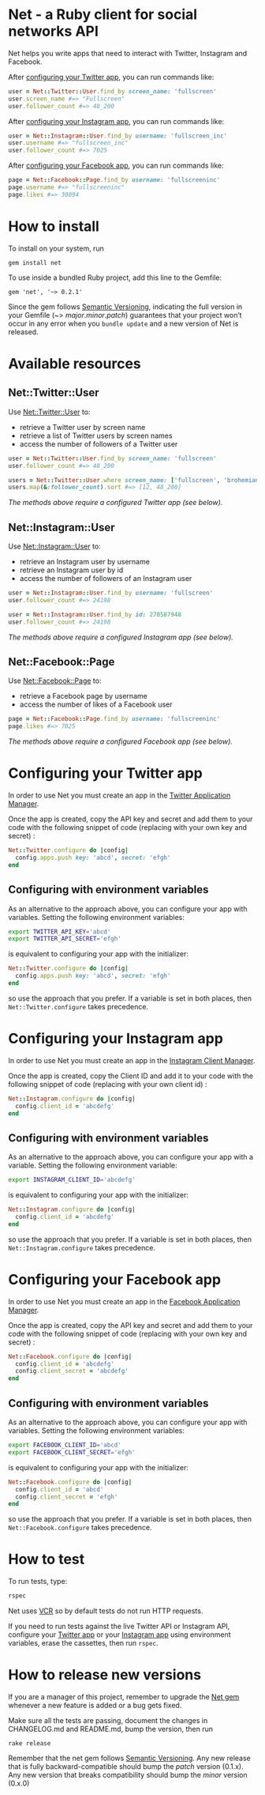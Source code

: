 Net - a Ruby client for social networks API
===========================================

Net helps you write apps that need to interact with Twitter, Instagram and Facebook.


After [configuring your Twitter app](#configuring-your-twitter-app), you can run commands like:

```ruby
user = Net::Twitter::User.find_by screen_name: 'fullscreen'
user.screen_name #=> "Fullscreen"
user.follower_count #=> 48_200
```
After [configuring your Instagram app](#configuring-your-instagram-app), you can run commands like:

```ruby
user = Net::Instagram::User.find_by username: 'fullscreen_inc'
user.username #=> "fullscreen_inc"
user.follower_count #=> 7025
```

After [configuring your Facebook app](#configuring-your-facebook-app), you can run commands like:

```ruby
page = Net::Facebook::Page.find_by username: 'fullscreeninc'
page.username #=> "fullscreeninc"
page.likes #=> 30094
```

How to install
==============

To install on your system, run

    gem install net

To use inside a bundled Ruby project, add this line to the Gemfile:

    gem 'net', '~> 0.2.1'

Since the gem follows [Semantic Versioning](http://semver.org),
indicating the full version in your Gemfile (~> *major*.*minor*.*patch*)
guarantees that your project won’t occur in any error when you `bundle update`
and a new version of Net is released.

Available resources
===================

Net::Twitter::User
------------------

Use [Net::Twitter::User]() to:

* retrieve a Twitter user by screen name
* retrieve a list of Twitter users by screen names
* access the number of followers of a Twitter user

```ruby
user = Net::Twitter::User.find_by screen_name: 'fullscreen'
user.follower_count #=> 48_200

users = Net::Twitter::User.where screen_name: ['fullscreen', 'brohemian6']
users.map(&:follower_count).sort #=> [12, 48_200]
```

*The methods above require a configured Twitter app (see below).*

Net::Instagram::User
--------------------

Use [Net::Instagram::User]() to:

* retrieve an Instagram user by username
* retrieve an Instagram user by id
* access the number of followers of an Instagram user

```ruby
user = Net::Instagram::User.find_by username: 'fullscreen'
user.follower_count #=> 24198

user = Net::Instagram::User.find_by id: 270587948
user.follower_count #=> 24198
```

*The methods above require a configured Instagram app (see below).*

Net::Facebook::Page
--------------------

Use [Net::Facebook::Page]() to:

* retrieve a Facebook page by username
* access the number of likes of a Facebook user

```ruby
page = Net::Facebook::Page.find_by username: 'fullscreeninc'
page.likes #=> 7025
```

*The methods above require a configured Facebook app (see below).*

Configuring your Twitter app
============================

In order to use Net you must create an app in the [Twitter Application Manager](https://apps.twitter.com/app/new).

Once the app is created, copy the API key and secret and add them to your
code with the following snippet of code (replacing with your own key and secret)
:

```ruby
Net::Twitter.configure do |config|
  config.apps.push key: 'abcd', secret: 'efgh'
end
```

Configuring with environment variables
--------------------------------------

As an alternative to the approach above, you can configure your app with
variables. Setting the following environment variables:

```bash
export TWITTER_API_KEY='abcd'
export TWITTER_API_SECRET='efgh'
```

is equivalent to configuring your app with the initializer:

```ruby
Net::Twitter.configure do |config|
  config.apps.push key: 'abcd', secret: 'efgh'
end
```

so use the approach that you prefer.
If a variable is set in both places, then `Net::Twitter.configure` takes precedence.

Configuring your Instagram app
============================

In order to use Net you must create an app in the
[Instagram Client Manager](http://instagram.com/developer/clients/register).

Once the app is created, copy the Client ID and add it to your
code with the following snippet of code (replacing with your own client id)
:

```ruby
Net::Instagram.configure do |config|
  config.client_id = 'abcdefg'
end
```

Configuring with environment variables
--------------------------------------

As an alternative to the approach above, you can configure your app with
a variable. Setting the following environment variable:

```bash
export INSTAGRAM_CLIENT_ID='abcdefg'
```

is equivalent to configuring your app with the initializer:

```ruby
Net::Instagram.configure do |config|
  config.client_id = 'abcdefg'
end
```

so use the approach that you prefer.
If a variable is set in both places, then `Net::Instagram.configure` takes precedence.

Configuring your Facebook app
============================

In order to use Net you must create an app in the [Facebook Application Manager](https://developers.facebook.com/apps/).

Once the app is created, copy the API key and secret and add them to your
code with the following snippet of code (replacing with your own key and secret)
:

```ruby
Net::Facebook.configure do |config|
  config.client_id = 'abcdefg'
  config.client_secret = 'abcdefg'
end
```

Configuring with environment variables
--------------------------------------

As an alternative to the approach above, you can configure your app with
variables. Setting the following environment variables:

```bash
export FACEBOOK_CLIENT_ID='abcd'
export FACEBOOK_CLIENT_SECRET='efgh'
```

is equivalent to configuring your app with the initializer:

```ruby
Net::Facebook.configure do |config|
  config.client_id = 'abcd'
  config.client_secret = 'efgh'
end
```

so use the approach that you prefer.
If a variable is set in both places, then `Net::Facebook.configure` takes precedence.

How to test
===========

To run tests, type:

```bash
rspec
```

Net uses [VCR](https://github.com/vcr/vcr) so by default tests do not run
HTTP requests.

If you need to run tests against the live Twitter API or Instagram API,
configure your [Twitter app](#configuring-your-twitter-app) or your [Instagram app](#configuring-your-instagram-app)  using environment variables,
erase the cassettes, then run `rspec`.


How to release new versions
===========================

If you are a manager of this project, remember to upgrade the [Net gem](http://rubygems.org/gems/net)
whenever a new feature is added or a bug gets fixed.

Make sure all the tests are passing, document the changes in CHANGELOG.md and
README.md, bump the version, then run

    rake release

Remember that the net gem follows [Semantic Versioning](http://semver.org).
Any new release that is fully backward-compatible should bump the *patch* version (0.1.x).
Any new version that breaks compatibility should bump the *minor* version (0.x.0)
